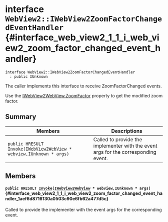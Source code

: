 # interface `WebView2::IWebView2ZoomFactorChangedEventHandler` {#interface_web_view2_1_1_i_web_view2_zoom_factor_changed_event_handler}

```
interface WebView2::IWebView2ZoomFactorChangedEventHandler
  : public IUnknown
```  

The caller implements this interface to receive ZoomFactorChanged events.

Use the [IWebView2WebView.ZoomFactor](WebView2--IWebView2WebView.md#interface_web_view2_1_1_i_web_view2_web_view_1a5bdc1cac9f78231a4b77001ff2b8a4dd) property to get the modified zoom factor.

## Summary

 Members                        | Descriptions                                
--------------------------------|---------------------------------------------
`public HRESULT `[`Invoke`](#interface_web_view2_1_1_i_web_view2_zoom_factor_changed_event_handler_1aef6d8716130a0503c90e6fb62a477d5c)`(`[`IWebView2WebView`](WebView2--IWebView2WebView.md#interface_web_view2_1_1_i_web_view2_web_view)` * webview,IUnknown * args)` | Called to provide the implementer with the event args for the corresponding event.

## Members

#### `public HRESULT `[`Invoke`](#interface_web_view2_1_1_i_web_view2_zoom_factor_changed_event_handler_1aef6d8716130a0503c90e6fb62a477d5c)`(`[`IWebView2WebView`](WebView2--IWebView2WebView.md#interface_web_view2_1_1_i_web_view2_web_view)` * webview,IUnknown * args)` {#interface_web_view2_1_1_i_web_view2_zoom_factor_changed_event_handler_1aef6d8716130a0503c90e6fb62a477d5c}

Called to provide the implementer with the event args for the corresponding event.

